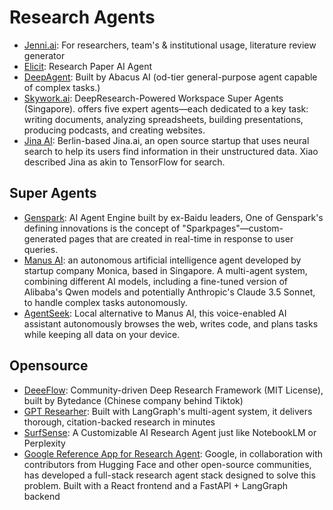 # Research Agents

- [Jenni.ai](https://jenni.ai/): For researchers, team's & institutional usage, literature review generator
- [Elicit](https://elicit.com/): Research Paper AI Agent
- [DeepAgent](https://deepagent.abacus.ai/): Built by Abacus AI (od-tier general-purpose agent capable of complex tasks.)
- [Skywork.ai](https://skywork.ai): DeepResearch-Powered Workspace Super Agents (Singapore). offers five expert agents—each dedicated to a key task: writing documents, analyzing spreadsheets, building presentations, producing podcasts, and creating websites.
- [Jina AI](https://jina.ai/): Berlin-based Jina.ai, an open source startup that uses neural search to help its users find information in their unstructured data. Xiao described Jina as akin to TensorFlow for search.

## Super Agents

- [Genspark](https://www.genspark.ai/): AI Agent Engine built by ex-Baidu leaders, One of Genspark's defining innovations is the concept of "Sparkpages"—custom-generated pages that are created in real-time in response to user queries. 
- [Manus AI](https://manus.im/): an autonomous artificial intelligence agent developed by startup company Monica, based in Singapore. A multi-agent system, combining different AI models, including a fine-tuned version of Alibaba's Qwen models and potentially Anthropic's Claude 3.5 Sonnet, to handle complex tasks autonomously. 
- [AgentSeek](https://github.com/Fosowl/agenticSeek): Local alternative to Manus AI, this voice-enabled AI assistant autonomously browses the web, writes code, and plans tasks while keeping all data on your device.

## Opensource

- [DeeeFlow](https://deerflow.tech/): Community-driven Deep Research Framework (MIT License), built by Bytedance (Chinese company behind Tiktok)
- [GPT Researher](https://github.com/assafelovic/gpt-researcher): Built with LangGraph's multi-agent system, it delivers thorough, citation-backed research in minutes
- [SurfSense](https://www.surfsense.net/): A Customizable AI Research Agent just like NotebookLM or Perplexity
- [Google Reference App for Research Agent](https://github.com/google-gemini/gemini-fullstack-langgraph-quickstart): Google, in collaboration with contributors from Hugging Face and other open-source communities, has developed a full-stack research agent stack designed to solve this problem. Built with a React frontend and a FastAPI + LangGraph backend
